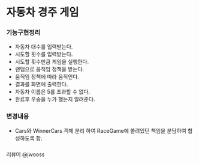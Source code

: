 # 자동차 경주 게임

### 기능구현정리
* 자동차 대수를 입력받는다.
* 시도할 횟수를 입력받는다.
* 시도할 횟수만큼 게임을 실행한다.
* 랜덤으로 움직임 정책을 받는다.
* 움직임 정책에 따라 움직인다.
* 결과를 화면에 출력한다.
* 자동차 이름은 5를 초과할 수 없다.
* 완료후 우승을 누가 했는지 알려준다.


### 변경내용
* Cars와 WinnerCars 객체 분리 하여 RaceGame에 쏠려있던 책임을 분담하여 합성하도록 함.

###

리뷰어 @jwooss
